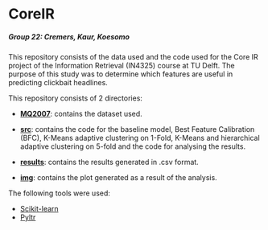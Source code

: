 # CoreIR

##### Group 22: Cremers, Kaur, Koesomo

This repository consists of the data used and the code used for the Core IR project of the Information Retrieval (IN4325) course at TU Delft. The purpose of this study was to determine which features are useful in predicting clickbait headlines.

This repository consists of 2 directories:
* [**MQ2007**](https://github.com/sukhleen-kaur/CoreIR2020/tree/master/MQ2007): contains the dataset used.

* [**src**](https://github.com/sukhleen-kaur/CoreIR2020/tree/master/src): contains the code for the baseline model, Best Feature Calibration (BFC), K-Means adaptive clustering on 1-Fold, K-Means and hierarchical adaptive clustering on 5-fold and the code for analysing the results.
* [**results**](https://github.com/sukhleen-kaur/CoreIR2020/tree/master/results): contains the results generated in .csv format.
* [**img**](https://github.com/sukhleen-kaur/CoreIR2020/tree/master/img): contains the plot generated as a result of the analysis.

The following tools were used:
* [Scikit-learn](https://scikit-learn.org/stable/)
* [Pyltr](https://github.com/jma127/pyltr)
